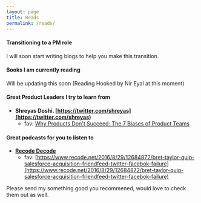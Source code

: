 ```yaml
---
layout: page
title: Reads
permalink: /reads/
---
```



#### Transitioning to a PM role

I will soon start writing blogs to help you make this transition.

#### Books I am currently reading

Will be updating this soon (Reading Hooked by Nir Eyal at this moment)



#### Great Product Leaders I try to learn from


- **Shreyas Doshi. [https://twitter.com/shreyas](https://twitter.com/shreyas)**
  - fav: [Why Products Don't Succeed: The 7 Biases of Product Teams](https://www.linkedin.com/pulse/why-products-dont-succeed-7-biases-product-teams-shreyas-doshi/)


#### Great podcasts for you to listen to

- **[Recode Decode](https://www.recode.net/recode-decode-podcast-kara-swisher)**
  - fav: [https://www.recode.net/2016/8/29/12684872/bret-taylor-quip-salesforce-acquisition-friendfeed-twitter-facebok-failure](https://www.recode.net/2016/8/29/12684872/bret-taylor-quip-salesforce-acquisition-friendfeed-twitter-facebok-failure)

Please send my something good you recommened, would love to check them out as well.
